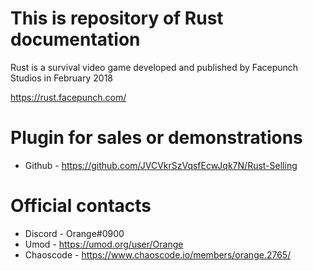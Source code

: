 # This is repository of Rust documentation

Rust is a survival video game developed and published by Facepunch Studios in February 2018

https://rust.facepunch.com/

# Plugin for sales or demonstrations
* Github - https://github.com/JVCVkrSzVqsfEcwJqk7N/Rust-Selling

# Official contacts
* Discord - Orange#0900
* Umod - https://umod.org/user/Orange
* Chaoscode - https://www.chaoscode.io/members/orange.2765/
